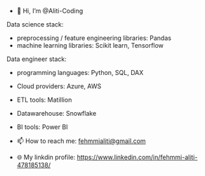- 👋 Hi, I’m @Aliti-Coding


Data science stack:
- preprocessing / feature engineering libraries: Pandas 
- machine learning libraries: Scikit learn, Tensorflow 

Data engineer stack: 
- programming languages: Python, SQL, DAX
- Cloud providers: Azure, AWS 
- ETL tools: Matillion
- Datawarehouse: Snowflake
- BI tools: Power BI



- 📫 How to reach me: fehmmialiti@gmail.com
- :globe_with_meridians: My linkdin profile: https://www.linkedin.com/in/fehmmi-aliti-478185138/



<!---
Aliti-Coding/Aliti-Coding is a ✨ special ✨ repository because its `README.md` (this file) appears on your GitHub profile.
You can click the Preview link to take a look at your changes.
--->
